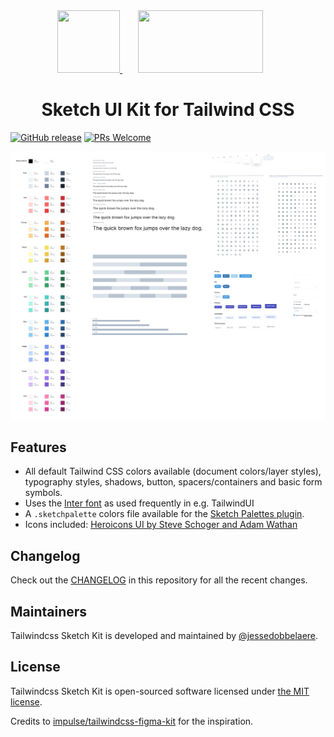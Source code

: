<div align="center">
  <a href="https://tailwindcss.com/">
      <img width="100" height="100" src="https://cdn.worldvectorlogo.com/logos/tailwindcss.svg">
  </a>
  <a href="https://webpack.js.org/">
    <img width="200" height="100" vspace="" hspace="25" src="https://cdn.worldvectorlogo.com/logos/sketch-1.svg">
  </a>
  <h1>Sketch UI Kit for Tailwind CSS</h1>
</div>

[![GitHub release](https://img.shields.io/github/release/jessedobbelaere/tailwindcss-sketch-kit.svg)](https://github.com/jessedobbelaere/tailwindcss-sketch-kit/releases/latest)
[![PRs Welcome](https://img.shields.io/badge/PRs-welcome-brightgreen.svg?style=flat)](http://makeapullrequest.com)

<kbd>
  <a href="https://github.com/jessedobbelaere/tailwindcss-sketch-kit/raw/master/Tailwind%20CSS.sketch"><img alt="Preview Sketch UI Kit for Tailwind CSS" src="images/preview.png" /></a>
</kbd>

## Features

- All default Tailwind CSS colors available (document colors/layer styles), typography styles, shadows, button, spacers/containers and basic form symbols.
- Uses the [Inter font](https://github.com/rsms/inter) as used frequently in e.g. TailwindUI
- A `.sketchpalette` colors file available for the [Sketch Palettes plugin](https://github.com/andrewfiorillo/sketch-palettes).
- Icons included: [Heroicons UI by Steve Schoger and Adam Wathan](https://github.com/refactoringui/heroicons)

## Changelog

Check out the [CHANGELOG](CHANGELOG.md) in this repository for all the recent changes.

## Maintainers

Tailwindcss Sketch Kit is developed and maintained by [@jessedobbelaere](twitter.com/jessedobbelaere).

## License

Tailwindcss Sketch Kit is open-sourced software licensed under [the MIT license](LICENSE.md).

Credits to [impulse/tailwindcss-figma-kit](https://github.com/impulse/tailwindcss-figma-kit) for the inspiration.
